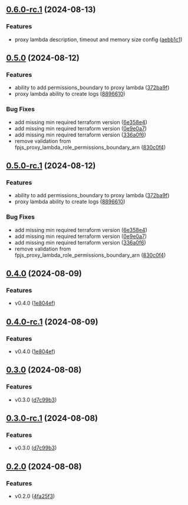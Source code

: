## [0.6.0-rc.1](https://github.com/fingerprintjs/terraform-aws-fingerprint-cloudfront-proxy-integration/compare/v0.5.0...v0.6.0-rc.1) (2024-08-13)


### Features

* proxy lambda description, timeout and memory size config ([aebb1c1](https://github.com/fingerprintjs/terraform-aws-fingerprint-cloudfront-proxy-integration/commit/aebb1c132ae44082b17effaf4f8d75cfc271a559))

## [0.5.0](https://github.com/fingerprintjs/terraform-aws-fingerprint-cloudfront-proxy-integration/compare/v0.4.0...v0.5.0) (2024-08-12)


### Features

* ability to add permissions_boundary to proxy lambda ([372ba9f](https://github.com/fingerprintjs/terraform-aws-fingerprint-cloudfront-proxy-integration/commit/372ba9faf3c390f2274612220ce39e08cba58f40))
* proxy lambda ability to create logs ([8896610](https://github.com/fingerprintjs/terraform-aws-fingerprint-cloudfront-proxy-integration/commit/8896610bfc1b2dfa7604ece452824ed1df6fb1ce))


### Bug Fixes

* add missing min required terraform version ([6e358e4](https://github.com/fingerprintjs/terraform-aws-fingerprint-cloudfront-proxy-integration/commit/6e358e43d62449372ab7a416cd47784e4abb0a1b))
* add missing min required terraform version ([0e9e0a7](https://github.com/fingerprintjs/terraform-aws-fingerprint-cloudfront-proxy-integration/commit/0e9e0a7fd2cd956c49afdeb2e5d4778b9e95338e))
* add missing min required terraform version ([336a0f6](https://github.com/fingerprintjs/terraform-aws-fingerprint-cloudfront-proxy-integration/commit/336a0f6a44eca2b941508efd6d465b943d0b2eec))
* remove validation from fpjs_proxy_lambda_role_permissions_boundary_arn ([830c0f4](https://github.com/fingerprintjs/terraform-aws-fingerprint-cloudfront-proxy-integration/commit/830c0f48202399b7cacaac357451ba3101072018))

## [0.5.0-rc.1](https://github.com/fingerprintjs/terraform-aws-fingerprint-cloudfront-proxy-integration/compare/v0.4.0...v0.5.0-rc.1) (2024-08-12)


### Features

* ability to add permissions_boundary to proxy lambda ([372ba9f](https://github.com/fingerprintjs/terraform-aws-fingerprint-cloudfront-proxy-integration/commit/372ba9faf3c390f2274612220ce39e08cba58f40))
* proxy lambda ability to create logs ([8896610](https://github.com/fingerprintjs/terraform-aws-fingerprint-cloudfront-proxy-integration/commit/8896610bfc1b2dfa7604ece452824ed1df6fb1ce))


### Bug Fixes

* add missing min required terraform version ([6e358e4](https://github.com/fingerprintjs/terraform-aws-fingerprint-cloudfront-proxy-integration/commit/6e358e43d62449372ab7a416cd47784e4abb0a1b))
* add missing min required terraform version ([0e9e0a7](https://github.com/fingerprintjs/terraform-aws-fingerprint-cloudfront-proxy-integration/commit/0e9e0a7fd2cd956c49afdeb2e5d4778b9e95338e))
* add missing min required terraform version ([336a0f6](https://github.com/fingerprintjs/terraform-aws-fingerprint-cloudfront-proxy-integration/commit/336a0f6a44eca2b941508efd6d465b943d0b2eec))
* remove validation from fpjs_proxy_lambda_role_permissions_boundary_arn ([830c0f4](https://github.com/fingerprintjs/terraform-aws-fingerprint-cloudfront-proxy-integration/commit/830c0f48202399b7cacaac357451ba3101072018))

## [0.4.0](https://github.com/fingerprintjs/terraform-aws-fingerprint-cloudfront-proxy-integration/compare/v0.3.0...v0.4.0) (2024-08-09)


### Features

* v0.4.0 ([1e804ef](https://github.com/fingerprintjs/terraform-aws-fingerprint-cloudfront-proxy-integration/commit/1e804ef732cf6015ea8fba7410ae95586c87cc76))

## [0.4.0-rc.1](https://github.com/fingerprintjs/terraform-aws-fingerprint-cloudfront-proxy-integration/compare/v0.3.0...v0.4.0-rc.1) (2024-08-09)


### Features

* v0.4.0 ([1e804ef](https://github.com/fingerprintjs/terraform-aws-fingerprint-cloudfront-proxy-integration/commit/1e804ef732cf6015ea8fba7410ae95586c87cc76))

## [0.3.0](https://github.com/fingerprintjs/terraform-aws-fingerprint-cloudfront-proxy-integration/compare/v0.2.0...v0.3.0) (2024-08-08)


### Features

* v0.3.0 ([d7c99b3](https://github.com/fingerprintjs/terraform-aws-fingerprint-cloudfront-proxy-integration/commit/d7c99b34039147b2822125c1360bd056b2d11199))

## [0.3.0-rc.1](https://github.com/fingerprintjs/terraform-aws-fingerprint-cloudfront-proxy-integration/compare/v0.2.0...v0.3.0-rc.1) (2024-08-08)


### Features

* v0.3.0 ([d7c99b3](https://github.com/fingerprintjs/terraform-aws-fingerprint-cloudfront-proxy-integration/commit/d7c99b34039147b2822125c1360bd056b2d11199))

## [0.2.0](https://github.com/fingerprintjs/terraform-aws-fingerprint-cloudfront-proxy-integration/compare/v0.1.3...v0.2.0) (2024-08-08)


### Features

* v0.2.0 ([4fa25f3](https://github.com/fingerprintjs/terraform-aws-fingerprint-cloudfront-proxy-integration/commit/4fa25f30deae9272143f822749d055124e0f69f5))
